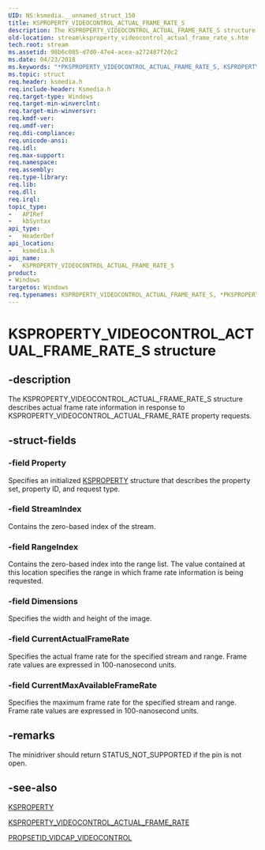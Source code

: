 ```yaml
---
UID: NS:ksmedia.__unnamed_struct_150
title: KSPROPERTY_VIDEOCONTROL_ACTUAL_FRAME_RATE_S
description: The KSPROPERTY_VIDEOCONTROL_ACTUAL_FRAME_RATE_S structure describes actual frame rate information in response to KSPROPERTY_VIDEOCONTROL_ACTUAL_FRAME_RATE property requests.
old-location: stream\ksproperty_videocontrol_actual_frame_rate_s.htm
tech.root: stream
ms.assetid: 98b6c085-d7d0-47e4-acea-a272487f20c2
ms.date: 04/23/2018
ms.keywords: "*PKSPROPERTY_VIDEOCONTROL_ACTUAL_FRAME_RATE_S, KSPROPERTY_VIDEOCONTROL_ACTUAL_FRAME_RATE_S, KSPROPERTY_VIDEOCONTROL_ACTUAL_FRAME_RATE_S structure [Streaming Media Devices], PKSPROPERTY_VIDEOCONTROL_ACTUAL_FRAME_RATE_S, PKSPROPERTY_VIDEOCONTROL_ACTUAL_FRAME_RATE_S structure pointer [Streaming Media Devices], ksmedia/KSPROPERTY_VIDEOCONTROL_ACTUAL_FRAME_RATE_S, ksmedia/PKSPROPERTY_VIDEOCONTROL_ACTUAL_FRAME_RATE_S, stream.ksproperty_videocontrol_actual_frame_rate_s, vidcapstruct_7ae44134-3ba1-4419-9290-c305f345e29c.xml"
ms.topic: struct
req.header: ksmedia.h
req.include-header: Ksmedia.h
req.target-type: Windows
req.target-min-winverclnt: 
req.target-min-winversvr: 
req.kmdf-ver: 
req.umdf-ver: 
req.ddi-compliance: 
req.unicode-ansi: 
req.idl: 
req.max-support: 
req.namespace: 
req.assembly: 
req.type-library: 
req.lib: 
req.dll: 
req.irql: 
topic_type:
-	APIRef
-	kbSyntax
api_type:
-	HeaderDef
api_location:
-	ksmedia.h
api_name:
-	KSPROPERTY_VIDEOCONTROL_ACTUAL_FRAME_RATE_S
product:
- Windows
targetos: Windows
req.typenames: KSPROPERTY_VIDEOCONTROL_ACTUAL_FRAME_RATE_S, *PKSPROPERTY_VIDEOCONTROL_ACTUAL_FRAME_RATE_S
---
```


# KSPROPERTY_VIDEOCONTROL_ACTUAL_FRAME_RATE_S structure


## -description


The KSPROPERTY_VIDEOCONTROL_ACTUAL_FRAME_RATE_S structure describes actual frame rate information in response to KSPROPERTY_VIDEOCONTROL_ACTUAL_FRAME_RATE property requests.


## -struct-fields




### -field Property

Specifies an initialized <a href="https://msdn.microsoft.com/library/windows/hardware/ff564262">KSPROPERTY</a> structure that describes the property set, property ID, and request type.


### -field StreamIndex

Contains the zero-based index of the stream.


### -field RangeIndex

Contains the zero-based index into the range list. The value contained at this location specifies the range in which frame rate information is being requested.


### -field Dimensions

Specifies the width and height of the image.


### -field CurrentActualFrameRate

Specifies the actual frame rate for the specified stream and range. Frame rate values are expressed in 100-nanosecond units.


### -field CurrentMaxAvailableFrameRate

Specifies the maximum frame rate for the specified stream and range. Frame rate values are expressed in 100-nanosecond units.


## -remarks



The minidriver should return STATUS_NOT_SUPPORTED if the pin is not open.




## -see-also




<a href="https://msdn.microsoft.com/library/windows/hardware/ff564262">KSPROPERTY</a>



<a href="https://msdn.microsoft.com/library/windows/hardware/ff566024">KSPROPERTY_VIDEOCONTROL_ACTUAL_FRAME_RATE</a>



<a href="https://msdn.microsoft.com/library/windows/hardware/ff568120">PROPSETID_VIDCAP_VIDEOCONTROL</a>
 

 

